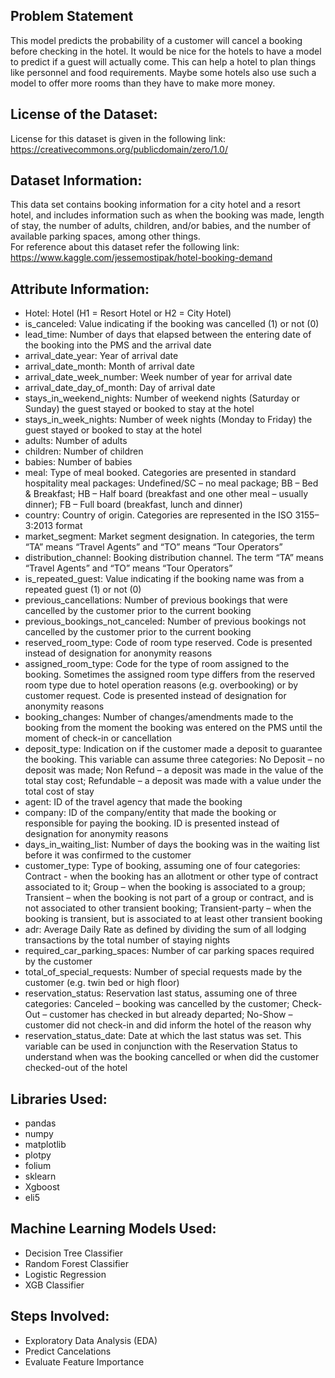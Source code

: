 ## Problem Statement
This model predicts the probability of a customer will cancel a booking before checking in the hotel. It would be nice for the hotels to have a model to predict if a guest will actually come. This can help a hotel to plan things like personnel and food requirements. Maybe some hotels also use such a model to offer more rooms than they have to make more money.
## License of the Dataset:
License for this dataset is given in the following link: https://creativecommons.org/publicdomain/zero/1.0/
## Dataset Information:
This data set contains booking information for a city hotel and a resort hotel, and includes information such as when the booking was made, length of stay, the number of adults, children, and/or babies, and the number of available parking spaces, among other things.                                 
For reference about this dataset refer the following link:
https://www.kaggle.com/jessemostipak/hotel-booking-demand
## Attribute Information:
* Hotel: Hotel (H1 = Resort Hotel or H2 = City Hotel)
* is_canceled: Value indicating if the booking was cancelled (1) or not (0)
* lead_time: Number of days that elapsed between the entering date of the booking into the PMS and the arrival date
* arrival_date_year: Year of arrival date
* arrival_date_month: Month of arrival date
* arrival_date_week_number: Week number of year for arrival date
* arrival_date_day_of_month: Day of arrival date
* stays_in_weekend_nights: Number of weekend nights (Saturday or Sunday) the guest stayed or booked to stay at the hotel
* stays_in_week_nights: Number of week nights (Monday to Friday) the guest stayed or booked to stay at the hotel
* adults: Number of adults
* children: Number of children
* babies: Number of babies
* meal: Type of meal booked. Categories are presented in standard hospitality meal packages: Undefined/SC – no meal package; BB – Bed & Breakfast; HB – Half board (breakfast and one other meal – usually dinner); FB – Full board (breakfast, lunch and dinner)
* country: Country of origin. Categories are represented in the ISO 3155–3:2013 format
* market_segment: Market segment designation. In categories, the term “TA” means “Travel Agents” and “TO” means “Tour Operators”
* distribution_channel: Booking distribution channel. The term “TA” means “Travel Agents” and “TO” means “Tour Operators”
* is_repeated_guest: Value indicating if the booking name was from a repeated guest (1) or not (0)
* previous_cancellations: Number of previous bookings that were cancelled by the customer prior to the current booking
* previous_bookings_not_canceled: Number of previous bookings not cancelled by the customer prior to the current booking
* reserved_room_type: Code of room type reserved. Code is presented instead of designation for anonymity reasons
* assigned_room_type: Code for the type of room assigned to the booking. Sometimes the assigned room type differs from the reserved room type due to hotel operation reasons (e.g. overbooking) or by customer request. Code is presented instead of designation for anonymity reasons
* booking_changes: Number of changes/amendments made to the booking from the moment the booking was entered on the PMS until the moment of check-in or cancellation
* deposit_type: Indication on if the customer made a deposit to guarantee the booking. This variable can assume three categories: No Deposit – no deposit was made; Non Refund – a deposit was made in the value of the total stay cost; Refundable – a deposit was made with a value under the total cost of stay
* agent: ID of the travel agency that made the booking
* company: ID of the company/entity that made the booking or responsible for paying the booking. ID is presented instead of designation for anonymity reasons
* days_in_waiting_list: Number of days the booking was in the waiting list before it was confirmed to the customer
* customer_type: Type of booking, assuming one of four categories: Contract - when the booking has an allotment or other type of contract associated to it; Group – when the booking is associated to a group; Transient – when the booking is not part of a group or contract, and is not associated to other transient booking; Transient-party – when the booking is transient, but is associated to at least other transient booking
* adr: Average Daily Rate as defined by dividing the sum of all lodging transactions by the total number of staying nights
* required_car_parking_spaces: Number of car parking spaces required by the customer
* total_of_special_requests: Number of special requests made by the customer (e.g. twin bed or high floor)
* reservation_status: Reservation last status, assuming one of three categories: Canceled – booking was cancelled by the customer; Check-Out – customer has checked in but already departed; No-Show – customer did not check-in and did inform the hotel of the reason why
* reservation_status_date: Date at which the last status was set. This variable can be used in conjunction with the Reservation Status to understand when was the booking cancelled or when did the customer checked-out of the hotel
## Libraries Used:
* pandas
* numpy
* matplotlib
* plotpy
* folium
* sklearn
* Xgboost
* eli5

## Machine Learning Models Used:
* Decision Tree Classifier
* Random Forest Classifier
* Logistic Regression
* XGB Classifier
## Steps Involved:
* Exploratory Data Analysis (EDA)
* Predict Cancelations
* Evaluate Feature Importance

